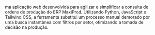 ma aplicação web desenvolvida para agilizar e simplificar a consulta de ordens de produção do ERP MaxiProd. Utilizando Python, JavaScript e Tailwind CSS, a ferramenta substitui um processo manual demorado por uma busca instantânea com filtros por setor, otimizando a tomada de decisão na produção.

